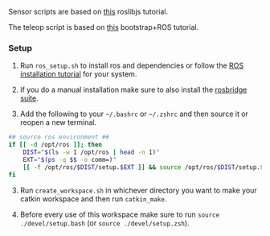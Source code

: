 Sensor scripts are based on [this](http://wiki.ros.org/roslibjs/Tutorials/Publishing%20video%20and%20IMU%20data%20with%20roslibjs) roslibjs tutorial.

The teleop script is based on [this](https://medium.com/husarion-blog/bootstrap-4-ros-creating-a-web-ui-for-your-robot-9a77a8e373f9) bootstrap+ROS tutorial.

### Setup

1. Run `ros_setup.sh` to install ros and dependencies or follow the [ROS installation tutorial](http://wiki.ros.org/ROS/Installation) for your system.

  1. if you do a manual installation make sure to also install the [rosbridge suite](http://wiki.ros.org/rosbridge_suite).

2. Add the following to your `~/.bashrc` or `~/.zshrc` and then source it or reopen a new terminal.

```bash
## source ros environment ##
if [[ -d /opt/ros ]]; then
	DIST="$(ls -w 1 /opt/ros | head -n 1)"
	EXT="$(ps -q $$ -o comm=)"
	[[ -f /opt/ros/$DIST/setup.$EXT ]] && source /opt/ros/$DIST/setup.$EXT
fi
```

3. Run `create_workspace.sh` in whichever directory you want to make your catkin workspace and then run `catkin_make`.

4. Before every use of this workspace make sure to run `source ./devel/setup.bash` (or `source ./devel/setup.zsh`).
